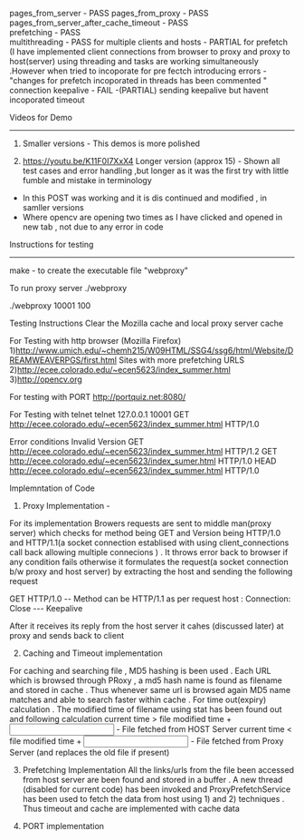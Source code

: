 pages_from_server - PASS 
pages_from_proxy  - PASS 
pages_from_server_after_cache_timeout - PASS  
prefetching       - PASS  
multithreading  - PASS for multiple clients and hosts - PARTIAL for prefetch (I have 	 implemented client connections from browser to proxy and proxy to host(server) using threading and tasks are working simultaneously .However when tried to incoporate for pre fectch introducing errors -"changes for prefetch incoporated in threads has been commented "
connection keepalive -  FAIL  -(PARTIAL) sending keepalive but havent incoporated timeout 


Videos for Demo
________________

1) Smaller versions - This demos is more polished 


2) https://youtu.be/K11F0I7XxX4
Longer version (approx 15) - Shown all test cases and error handling ,but longer as it was the first try with little fumble and mistake in terminology
- In this POST was working and it is dis continued and modified , in samller versions
- Where opencv are opening two times as I have clicked and opened in new tab , not due to any error in code 

Instructions for testing 
________________________

make - to create the executable file "webproxy"

To run proxy server 
./webproxy <PORT Number> <Caching timeout>

./webproxy 10001 100


Testing Instructions 
Clear the Mozilla cache and local proxy server cache 


For Testing with http browser (Mozilla Firefox)
1)http://www.umich.edu/~chemh215/W09HTML/SSG4/ssg6/html/Website/DREAMWEAVERPGS/first.html
Sites with more prefetching URLS
2)http://ecee.colorado.edu/~ecen5623/index_summer.html
3)http://opencv.org


For testing with PORT 
http://portquiz.net:8080/

For Testing with telnet
telnet 127.0.0.1 10001
GET http://ecee.colorado.edu/~ecen5623/index_summer.html HTTP/1.0

Error conditions
Invalid Version 
GET http://ecee.colorado.edu/~ecen5623/index_summer.html HTTP/1.2
GET http://ecee.colorado.edu/~ecen5623/index_sumer.html HTTP/1.0
HEAD http://ecee.colorado.edu/~ecen5623/index_summer.html HTTP/1.0



Implemntation of Code


1) Proxy Implementation - 

For its implementation Browers requests are sent to middle man(proxy server) which checks for method being GET and Version being HTTP/1.0 and HTTP/1.1(a socket connection establised with using client_connections call back allowing multiple connecions ) . It throws error back to browser if any condition fails otherwise it formulates the request(a socket connection b/w proxy and host server) by extracting the host and sending the following request

GET <url> HTTP/1.0     -- Method can be HTTP/1.1 as per request 
host : <host name>
Connection: Close    --- Keepalive 

After it receives its reply from the host server it cahes (discussed later) at proxy and sends back to client 


2) Caching and Timeout implementation 

For caching and searching file , MD5 hashing is been used  . Each URL which is browsed through PRoxy , a md5 hash name is found as filename and stored in cache . 
Thus whenever same url is browsed again  MD5 name matches and able to search faster within cache . 
For time out(expiry) calculation . The modified time of filename using stat has been found out and following calculation 
current time > file modified time  + <input timeout> - File fetched from HOST Server
current time < file modified time  + <input timeout> - File fetched from Proxy Server (and replaces the old file if present)

3) Prefetching Implementation 
All the links/urls from the file been accessed from host server are been found and stored in a buffer .
A new thread (disabled for current code) has been invoked and ProxyPrefetchService has been used to fetch the data from host using 1) and 2) techniques . Thus timeout and cache are implemented with cache data 


4) PORT implementation 

